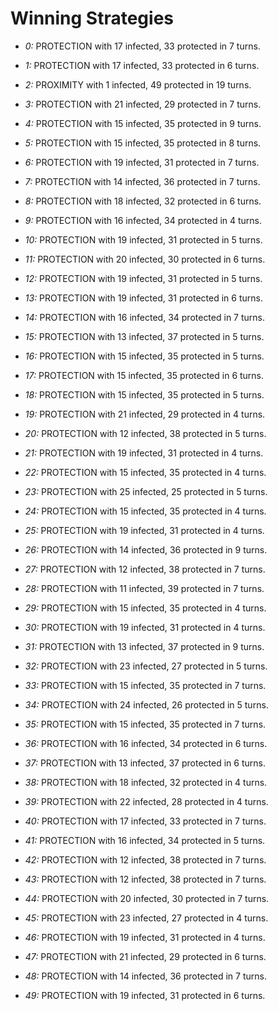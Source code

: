 # Winning Strategies

* _0:_ PROTECTION with 17 infected, 33 protected in 7 turns.


* _1:_ PROTECTION with 17 infected, 33 protected in 6 turns.


* _2:_ PROXIMITY with 1 infected, 49 protected in 19 turns.


* _3:_ PROTECTION with 21 infected, 29 protected in 7 turns.


* _4:_ PROTECTION with 15 infected, 35 protected in 9 turns.


* _5:_ PROTECTION with 15 infected, 35 protected in 8 turns.


* _6:_ PROTECTION with 19 infected, 31 protected in 7 turns.


* _7:_ PROTECTION with 14 infected, 36 protected in 7 turns.


* _8:_ PROTECTION with 18 infected, 32 protected in 6 turns.


* _9:_ PROTECTION with 16 infected, 34 protected in 4 turns.


* _10:_ PROTECTION with 19 infected, 31 protected in 5 turns.


* _11:_ PROTECTION with 20 infected, 30 protected in 6 turns.


* _12:_ PROTECTION with 19 infected, 31 protected in 5 turns.


* _13:_ PROTECTION with 19 infected, 31 protected in 6 turns.


* _14:_ PROTECTION with 16 infected, 34 protected in 7 turns.


* _15:_ PROTECTION with 13 infected, 37 protected in 5 turns.


* _16:_ PROTECTION with 15 infected, 35 protected in 5 turns.


* _17:_ PROTECTION with 15 infected, 35 protected in 6 turns.


* _18:_ PROTECTION with 15 infected, 35 protected in 5 turns.


* _19:_ PROTECTION with 21 infected, 29 protected in 4 turns.


* _20:_ PROTECTION with 12 infected, 38 protected in 5 turns.


* _21:_ PROTECTION with 19 infected, 31 protected in 4 turns.


* _22:_ PROTECTION with 15 infected, 35 protected in 4 turns.


* _23:_ PROTECTION with 25 infected, 25 protected in 5 turns.


* _24:_ PROTECTION with 15 infected, 35 protected in 4 turns.


* _25:_ PROTECTION with 19 infected, 31 protected in 4 turns.


* _26:_ PROTECTION with 14 infected, 36 protected in 9 turns.


* _27:_ PROTECTION with 12 infected, 38 protected in 7 turns.


* _28:_ PROTECTION with 11 infected, 39 protected in 7 turns.


* _29:_ PROTECTION with 15 infected, 35 protected in 4 turns.


* _30:_ PROTECTION with 19 infected, 31 protected in 4 turns.


* _31:_ PROTECTION with 13 infected, 37 protected in 9 turns.


* _32:_ PROTECTION with 23 infected, 27 protected in 5 turns.


* _33:_ PROTECTION with 15 infected, 35 protected in 7 turns.


* _34:_ PROTECTION with 24 infected, 26 protected in 5 turns.


* _35:_ PROTECTION with 15 infected, 35 protected in 7 turns.


* _36:_ PROTECTION with 16 infected, 34 protected in 6 turns.


* _37:_ PROTECTION with 13 infected, 37 protected in 6 turns.


* _38:_ PROTECTION with 18 infected, 32 protected in 4 turns.


* _39:_ PROTECTION with 22 infected, 28 protected in 4 turns.


* _40:_ PROTECTION with 17 infected, 33 protected in 7 turns.


* _41:_ PROTECTION with 16 infected, 34 protected in 5 turns.


* _42:_ PROTECTION with 12 infected, 38 protected in 7 turns.


* _43:_ PROTECTION with 12 infected, 38 protected in 7 turns.


* _44:_ PROTECTION with 20 infected, 30 protected in 7 turns.


* _45:_ PROTECTION with 23 infected, 27 protected in 4 turns.


* _46:_ PROTECTION with 19 infected, 31 protected in 4 turns.


* _47:_ PROTECTION with 21 infected, 29 protected in 6 turns.


* _48:_ PROTECTION with 14 infected, 36 protected in 7 turns.


* _49:_ PROTECTION with 19 infected, 31 protected in 6 turns.


